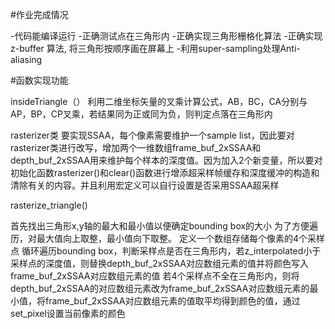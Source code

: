 #作业完成情况

-代码能编译运行
-正确测试点在三角形内
-正确实现三角形栅格化算法
-正确实现 z-buffer 算法, 将三角形按顺序画在屏幕上
-利用super-sampling处理Anti-aliasing

#函数实现功能

insideTriangle（） 利用二维坐标矢量的叉乘计算公式，AB，BC，CA分别与AP，BP，CP叉乘，若结果同为正或同为负，则判定点落在三角形内

rasterizer类 要实现SSAA，每个像素需要维护一个sample list，因此要对rasterizer类进行改写，增加两个一维数组frame_buf_2xSSAA和depth_buf_2xSSAA用来维护每个样本的深度值。因为加入2个新变量，所以要对初始化函数rasterizer()和clear()函数进行增添超采样帧缓存和深度缓冲的构造和清除有关的内容。并且利用宏定义可以自行设置是否采用SSAA超采样

rasterize_triangle()

首先找出三角形x,y轴的最大和最小值以便确定bounding box的大小
为了方便遍历，对最大值向上取整，最小值向下取整。
定义一个数组存储每个像素的4个采样点
循环遍历bounding box，判断采样点是否在三角形内，若z_interpolated小于采样点的深度值，则替换depth_buf_2xSSAA对应数组元素的值并将颜色写入frame_buf_2xSSAA对应数组元素的值
若4个采样点不全在三角形内，则将depth_buf_2xSSAA的对应数组元素改为frame_buf_2xSSAA对应数组元素的最小值，将frame_buf_2xSSAA对应数组元素的值取平均得到颜色的值，通过set_pixel设置当前像素的颜色